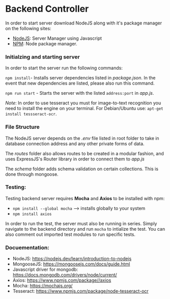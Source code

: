 # Backend Controller 

In order to start server download NodeJS along with it's package manager on the following sites: 
- [NodeJS](https://nodejs.org/en/): Server Manager using Javascript
- [NPM](https://www.npmjs.com/): Node package manager. 

### Initialzing and starting server
In order to start the server run the following commands: 

`npm install`- Installs server dependencies listed in *package.json*. In the event that new dependencies are listed, please also run this command. 

`npm run start` - Starts the server with the listed `address:port` in *app.js*. 

*Note*: In order to use tesseract you must for image-to-text recognition you need to install the engine on your terminal. For Debian/Ubuntu use: 
`apt-get install tessseract-ocr`. 

### File Structure 

The NodeJS server depends on the *.env* file listed in root folder to take in database connection address and any other private forms of data. 

The *routes* folder also allows routes to be created in a modular fashion, and uses ExpressJS's Router library in order to connect them to *app.js*

The *schema* folder adds schema validation on certain collections. This is done through mongoose. 

### Testing: 

Testing backend server requires **Mocha** and **Axios** to be installed with npm: 
- `npm install --global mocha` --> installs globally to your system 
- `npm install axios`  

In order to run the test, the server must also be running in series. Simply navigate to the backend directory and run `mocha` to intialize the test. You can also comment out imported test modules to run specific tests. 

### Docuementation: 

- NodeJS: https://nodejs.dev/learn/introduction-to-nodejs
- MongooseJS: https://mongoosejs.com/docs/guide.html
- Javascript driver for mongodb: https://docs.mongodb.com/drivers/node/current/
- Axios: https://www.npmjs.com/package//axios
- Mocha: https://mochajs.org/
- Tesseract: https://www.npmjs.com/package/node-tesseract-ocr